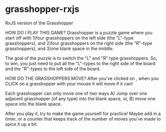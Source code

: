# grasshopper-rxjs
RxJS version of the Grasshopper

HOW DO I PLAY THIS GAME?
Grasshopper is a puzzle game where you start off with
1)four grasshoppers on the left side (the "L"-type grasshoppers), and
2)four grasshoppers on the right side (the "R"-type grasshoppers), and
3)one blank space in the middle.

The goal of the puzzle is to switch the "L" and "R" type grasshoppers.
So, to win, you just need to put all the "L"-types to the right side of the board 
and the "R"-types to the left side of the board.

HOW DO THE GRASSHOPPERS MOVE?
After you've clicked on <Start>, when you CLICK on a grasshopper with your mouse it will move if it can!

Each grasshopper can only move one of two ways
A) Jump over one adjacent grasshopper (of any type) into the blank space, or,
B) move one space into the blank space.

After you play it, try to make the game yourself for practice! 
Maybe add in a timer, or a counter that keeps track of the number of moves you've made to spice it up a bit.
